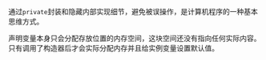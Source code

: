 通过`private`封装和隐藏内部实现细节，避免被误操作，是计算机程序的一种基本思维方式。

声明变量本身只会分配存放位置的内存空间，这块空间还没有指向任何实际内容。只有调用了构造器后才会实际分配内存并且给实例变量设置默认值。